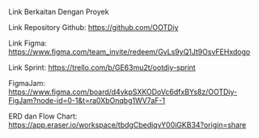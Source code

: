 Link Berkaitan Dengan Proyek

Link Repository Github: https://github.com/OOTDiy

Link Figma: https://www.figma.com/team_invite/redeem/GvLs9yQ1Jt9OsvFEHxdogo

Link Sprint: https://trello.com/b/GE63mu2t/ootdiy-sprint

FigmaJam: https://www.figma.com/board/d4vkpSXKODoVc6dfxBYs8z/OOTDiy-FigJam?node-id=0-1&t=ra0XbOnqbg1WV7aF-1

ERD dan Flow Chart: https://app.eraser.io/workspace/tbdgCbedjqvY00iGKB34?origin=share
